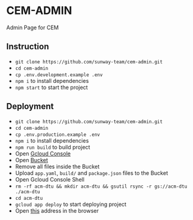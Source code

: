 # CEM-ADMIN

Admin Page for CEM

## Instruction

- `git clone https://github.com/sunway-team/cem-admin.git`
- `cd cem-admin`
- `cp .env.development.example .env`
- `npm i` to install dependencies
- `npm start` to start the project

## Deployment

- `git clone https://github.com/sunway-team/cem-admin.git`
- `cd cem-admin`
- `cp .env.production.example .env`
- `npm i` to install dependencies
- `npm run build` to build project
- Open [Gcloud Console](https://console.cloud.google.com/home/dashboard?project=acm-dtu)
- Open [Bucket](https://console.cloud.google.com/storage/browser/acm-dtu?project=acm-dtu)
- Remove all files inside the Bucket
- Upload `app.yaml`, `build/` and `package.json` files to the Bucket
- Open Gcloud Console Shell
- `rm -rf acm-dtu && mkdir acm-dtu && gsutil rsync -r gs://acm-dtu ./acm-dtu`
- `cd acm-dtu`
- `gcloud app deploy` to start deploying project
- Open [this](http://acm-dtu.appspot.com) address in the browser
